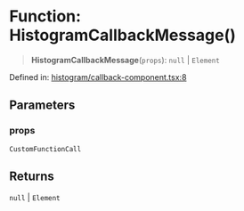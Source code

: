 # Function: HistogramCallbackMessage()

> **HistogramCallbackMessage**(`props`): `null` \| `Element`

Defined in: [histogram/callback-component.tsx:8](https://github.com/GeoDaCenter/openassistant/blob/2c73424721a2d454352fbebfbd647d2c7c73df8b/packages/echarts/src/histogram/callback-component.tsx#L8)

## Parameters

### props

`CustomFunctionCall`

## Returns

`null` \| `Element`

